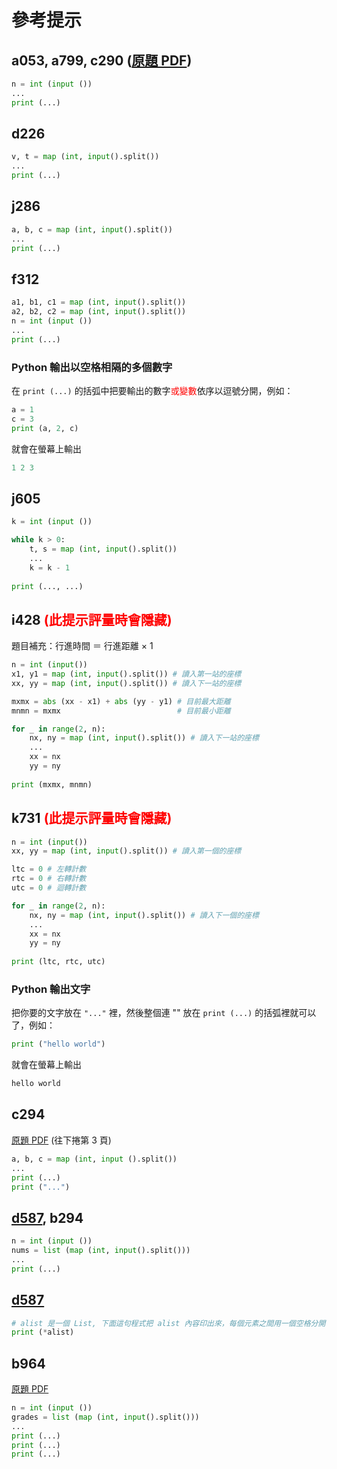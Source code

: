 # 參考提示

## a053, a799, c290 ([原題 PDF](https://apcs.csie.ntnu.edu.tw/wp-content/uploads/2018/12/1060304APCSImplementation.pdf))

```python
n = int (input ())
...
print (...)
```

## d226

```python
v, t = map (int, input().split())
...
print (...)
```

## j286

```python
a, b, c = map (int, input().split())
...
print (...)
```

## f312

```python
a1, b1, c1 = map (int, input().split())
a2, b2, c2 = map (int, input().split())
n = int (input ())
...
print (...)
```

### Python 輸出以空格相隔的多個數字

在 ```print (...)``` 的括弧中把要輸出的數字<span style="color:red">或變數</span>依序以逗號分開，例如：

```python
a = 1
c = 3
print (a, 2, c)
```

就會在螢幕上輸出

```python
1 2 3
```

## j605

```python
k = int (input ())

while k > 0:
    t, s = map (int, input().split())
    ...
    k = k - 1
    
print (..., ...)
```

## i428 <span style="color:red">(此提示評量時會隱藏)</span>

題目補充：行進時間 ＝ 行進距離 × 1

```python
n = int (input())
x1, y1 = map (int, input().split()) # 讀入第一站的座標
xx, yy = map (int, input().split()) # 讀入下一站的座標

mxmx = abs (xx - x1) + abs (yy - y1) # 目前最大距離
mnmn = mxmx                          # 目前最小距離

for _ in range(2, n):
    nx, ny = map (int, input().split()) # 讀入下一站的座標
    ...
    xx = nx
    yy = ny
    
print (mxmx, mnmn)
```

## k731 <span style="color:red">(此提示評量時會隱藏)</span>

```python
n = int (input())
xx, yy = map (int, input().split()) # 讀入第一個的座標

ltc = 0 # 左轉計數
rtc = 0 # 右轉計數
utc = 0 # 迴轉計數

for _ in range(2, n):
    nx, ny = map (int, input().split()) # 讀入下一個的座標
    ...
    xx = nx
    yy = ny
    
print (ltc, rtc, utc)
```

### Python 輸出文字

把你要的文字放在 ```"..."``` 裡，然後整個連 "" 放在 ```print (...)``` 的括弧裡就可以了，例如：

```python
print ("hello world")
```

就會在螢幕上輸出

```python
hello world
```

## c294

[原題 PDF](https://apcs.csie.ntnu.edu.tw/wp-content/uploads/2022/10/實作題_題型範例.pdf) (往下捲第 3 頁)

```python
a, b, c = map (int, input ().split())
...
print (...)
print ("...")
```

## [d587](https://officeguide.cc/python-sort-sorted-tutorial-examples/), b294

```python
n = int (input ())
nums = list (map (int, input().split()))
...
print (...)
```

## [d587](https://officeguide.cc/python-sort-sorted-tutorial-examples/)

```python
# alist 是一個 List, 下面這句程式把 alist 內容印出來，每個元素之間用一個空格分開
print (*alist) 
```

## b964

[原題 PDF](https://apcs.csie.ntnu.edu.tw/wp-content/uploads/2022/10/實作題_題型範例.pdf)

```python
n = int (input ())
grades = list (map (int, input().split()))
...
print (...)
print (...)
print (...)
```

